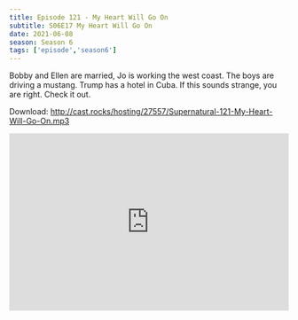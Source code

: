 ```yaml
---
title: Episode 121 - My Heart Will Go On
subtitle: S06E17 My Heart Will Go On
date: 2021-06-08
season: Season 6
tags: ['episode','season6']
---
```


Bobby and Ellen are married, Jo is working the west coast. The boys are driving a mustang. Trump has a hotel in Cuba. If this sounds strange, you are right.  Check it out.

Download: <a href="http://cast.rocks/hosting/27557/Supernatural-121-My-Heart-Will-Go-On.mp3" Alt="Episode 17 - My Heart Will Go On">http://cast.rocks/hosting/27557/Supernatural-121-My-Heart-Will-Go-On.mp3</a>


<iframe src="https://cast.rocks/player/27557/Supernatural-121-My-Heart-Will-Go-On.mp3?episodeTitle=Episode%20121%20-%20My%20Heart%20Will%20Go%20On&podcastTitle=Couple%20of%20Idjits&episodeDate=June%208th%2C%202021&imageURL=https%3A%2F%2Fcast.rocks%2Fhosting%2F27557%2Ffeeds%2FCAURZ.jpg" style="border: none; min-height: 265px; max-height: 320px; max-width: 558px; min-width: 270px; width: 100%; height: 100%;" scrollbars="no"></iframe>
